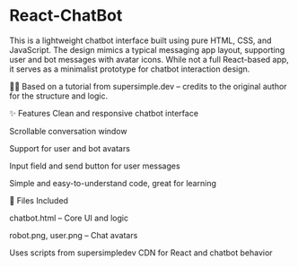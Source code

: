 # React-ChatBot
This is a lightweight chatbot interface built using pure HTML, CSS, and JavaScript. The design mimics a typical messaging app layout, supporting user and bot messages with avatar icons. While not a full React-based app, it serves as a minimalist prototype for chatbot interaction design.

🧑‍🏫 Based on a tutorial from supersimple.dev – credits to the original author for the structure and logic.

✨ Features
Clean and responsive chatbot interface

Scrollable conversation window

Support for user and bot avatars

Input field and send button for user messages

Simple and easy-to-understand code, great for learning

📁 Files Included

chatbot.html – Core UI and logic

robot.png, user.png – Chat avatars

Uses scripts from supersimpledev CDN for React and chatbot behavior
